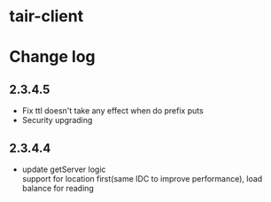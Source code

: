 tair-client
===

# Change log
## 2.3.4.5
* Fix ttl doesn't take any effect when do prefix puts
* Security upgrading

## 2.3.4.4
* update getServer logic  
support for location first(same IDC to improve performance), load balance for reading